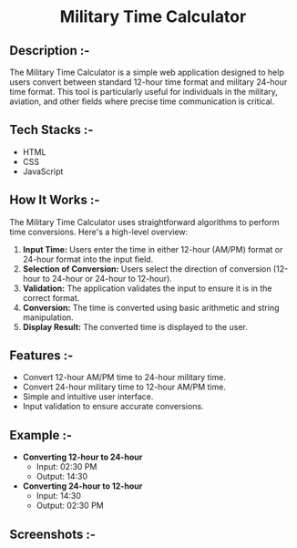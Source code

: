 # <p align="center">Military Time Calculator</p>

## Description :-

The Military Time Calculator is a simple web application designed to help users convert between standard 12-hour time format and military 24-hour time format. This tool is particularly useful for individuals in the military, aviation, and other fields where precise time communication is critical.

## Tech Stacks :-

- HTML
- CSS
- JavaScript

## How It Works :-

The Military Time Calculator uses straightforward algorithms to perform time conversions. Here's a high-level overview:

1. **Input Time:** Users enter the time in either 12-hour (AM/PM) format or 24-hour format into the input field.
2. **Selection of Conversion:** Users select the direction of conversion (12-hour to 24-hour or 24-hour to 12-hour).
3. **Validation:** The application validates the input to ensure it is in the correct format.
4. **Conversion:** The time is converted using basic arithmetic and string manipulation.
5. **Display Result:** The converted time is displayed to the user.

## Features :-

- Convert 12-hour AM/PM time to 24-hour military time.
- Convert 24-hour military time to 12-hour AM/PM time.
- Simple and intuitive user interface.
- Input validation to ensure accurate conversions.

## Example :-

- **Converting 12-hour to 24-hour**
  - Input: 02:30 PM
  - Output: 14:30
- **Converting 24-hour to 12-hour**
  - Input: 14:30
  - Output: 02:30 PM

## Screenshots :-
